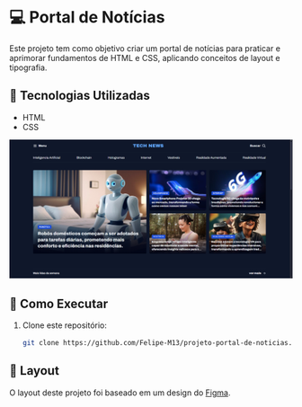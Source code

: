 # 💻 Portal de Notícias
  Este projeto tem como objetivo criar um portal de notícias para praticar e aprimorar fundamentos de HTML e CSS, aplicando conceitos de layout e tipografia.

## 🚀 Tecnologias Utilizadas
- HTML
- CSS

![Página inicial do portal](assets/portal-de-noticias.png)

## 📂 Como Executar
1. Clone este repositório:
   ```bash
   git clone https://github.com/Felipe-M13/projeto-portal-de-noticias.git

## 📌 Layout
  O layout deste projeto foi baseado em um design do [Figma](https://www.figma.com/community/file/1362166020452569562).  
